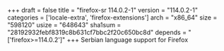+++
draft = false
title = "firefox-sr 114.0.2-1"
version = "114.0.2-1"
categories = ['locale-extra', 'firefox-extensions']
arch = "x86_64"
size = "598120"
usize = "648643"
sha1sum = "28192932febf8319c8b631cf7bbc2f20c650bc8d"
depends = "['firefox>=114.0.2']"
+++
Serbian language support for Firefox